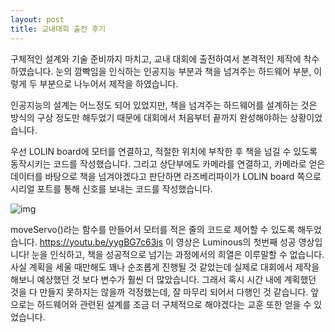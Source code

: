 ```yaml
---
layout: post
title: 교내대회 출전 후기
---
```


구체적인 설계와 기술 준비까지 마치고, 교내 대회에 출전하여서 본격적인 제작에 착수하였습니다. 눈의 깜빡임을 인식하는 인공지능 부분과 책을 넘겨주는 하드웨어 부분, 이렇게 두 부분으로 나누어서 제작을 하였습니다.

인공지능의 설계는 어느정도 되어 있었지만, 책을 넘겨주는 하드웨어를 설계하는 것은 방식의 구상 정도만 해두었기 때문에 대회에서 처음부터 끝까지 완성해야하는 상황이었습니다.

우선 LOLIN board에 모터를 연결하고, 적절한 위치에 부착한 후 책을 넘길 수 있도록 동작시키는 코드를 작성했습니다. 그리고 상단부에도 카메라를 연결하고, 카메라로 얻은 데이터를 바탕으로 책을 넘겨야겠다고 판단하면 라즈베리파이가 LOLIN board 쪽으로 시리얼 포트를 통해 신호를 보내는 코드를 작성했습니다.

![img](https://lh3.googleusercontent.com/I64E9jz2L5LHJe5n0z--NxoDYVIuq5Wnne7u5rQZXWjjNwXfgNAxGJtMhDjnNfkC1TLB4ncy1T6bbhgG1UdcT4LFbki2MMY4EYaUgijYRGK9KuuK4rfsW29tZUWiE3jQbKEBRUVd)

moveServo()라는 함수를 만들어서 모터를 적은 줄의 코드로 제어할 수 있도록 해두었습니다.
https://youtu.be/yygBG7c63js 이 영상은 Luminous의 첫번째 성공 영상입니다! 눈을 인식하고, 책을 성공적으로 넘기는 과정에서의 희열은 이루말할 수 없습니다. 사실 계획을 세울 때만해도 꽤나 순조롭게 진행될 것 같았는데 실제로 대회에서 제작을 해보니 예상했던 것 보다 변수가 훨씬 더 많았습니다. 그래서 혹시 시간 내에 계획했던 것을 다 만들지 못하지는 않을까 걱정했는데, 잘 마무리 되어서 다행인 것 같습니다. 앞으로는 하드웨어와 관련된 설계를 조금 더 구체적으로 해야겠다는 교훈 또한 얻을 수 있었습니다.

